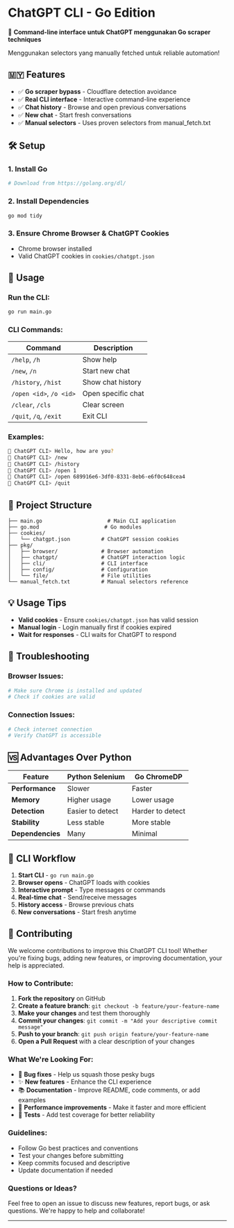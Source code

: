 # ChatGPT CLI - Go Edition

🚀 **Command-line interface untuk ChatGPT menggunakan Go scraper techniques**

Menggunakan selectors yang manually fetched untuk reliable automation!

## 🇲🇾 Features

- ✅ **Go scraper bypass** - Cloudflare detection avoidance
- ✅ **Real CLI interface** - Interactive command-line experience  
- ✅ **Chat history** - Browse and open previous conversations
- ✅ **New chat** - Start fresh conversations
- ✅ **Manual selectors** - Uses proven selectors from manual_fetch.txt

## 🛠️ Setup

### 1. Install Go
```bash
# Download from https://golang.org/dl/
```

### 2. Install Dependencies
```bash
go mod tidy
```

### 3. Ensure Chrome Browser & ChatGPT Cookies
- Chrome browser installed
- Valid ChatGPT cookies in `cookies/chatgpt.json`

## 🚀 Usage

### Run the CLI:
```bash
go run main.go
```

### CLI Commands:

| Command | Description |
|---------|-------------|
| `/help`, `/h` | Show help |
| `/new`, `/n` | Start new chat |
| `/history`, `/hist` | Show chat history |
| `/open <id>`, `/o <id>` | Open specific chat |
| `/clear`, `/cls` | Clear screen |
| `/quit`, `/q`, `/exit` | Exit CLI |

### Examples:

```bash
💬 ChatGPT CLI> Hello, how are you?
💬 ChatGPT CLI> /new
💬 ChatGPT CLI> /history
💬 ChatGPT CLI> /open 1
💬 ChatGPT CLI> /open 689916e6-3df0-8331-8eb6-e6f0c648cea4
💬 ChatGPT CLI> /quit
```

## 📁 Project Structure

```
├── main.go                     # Main CLI application
├── go.mod                     # Go modules
├── cookies/
│   └── chatgpt.json          # ChatGPT session cookies
├── pkg/
│   ├── browser/              # Browser automation
│   ├── chatgpt/              # ChatGPT interaction logic
│   ├── cli/                  # CLI interface
│   ├── config/               # Configuration
│   └── file/                 # File utilities
└── manual_fetch.txt          # Manual selectors reference
```

## 💡 Usage Tips
- **Valid cookies** - Ensure `cookies/chatgpt.json` has valid session
- **Manual login** - Login manually first if cookies expired
- **Wait for responses** - CLI waits for ChatGPT to respond

## 🔧 Troubleshooting

### Browser Issues:
```bash
# Make sure Chrome is installed and updated
# Check if cookies are valid
```

### Connection Issues:
```bash
# Check internet connection
# Verify ChatGPT is accessible
```

## 🆚 Advantages Over Python

| Feature | Python Selenium | Go ChromeDP |
|---------|----------------|-------------|
| **Performance** | Slower | Faster |
| **Memory** | Higher usage | Lower usage |
| **Detection** | Easier to detect | Harder to detect |
| **Stability** | Less stable | More stable |
| **Dependencies** | Many | Minimal |

## 🎯 CLI Workflow

1. **Start CLI** - `go run main.go`
2. **Browser opens** - ChatGPT loads with cookies
3. **Interactive prompt** - Type messages or commands
4. **Real-time chat** - Send/receive messages
5. **History access** - Browse previous chats
6. **New conversations** - Start fresh anytime

## 🤝 Contributing

We welcome contributions to improve this ChatGPT CLI tool! Whether you're fixing bugs, adding new features, or improving documentation, your help is appreciated.

### How to Contribute:

1. **Fork the repository** on GitHub
2. **Create a feature branch**: `git checkout -b feature/your-feature-name`
3. **Make your changes** and test them thoroughly
4. **Commit your changes**: `git commit -m "Add your descriptive commit message"`
5. **Push to your branch**: `git push origin feature/your-feature-name`
6. **Open a Pull Request** with a clear description of your changes

### What We're Looking For:

- 🐛 **Bug fixes** - Help us squash those pesky bugs
- ✨ **New features** - Enhance the CLI experience
- 📚 **Documentation** - Improve README, code comments, or add examples
- 🔧 **Performance improvements** - Make it faster and more efficient
- 🧪 **Tests** - Add test coverage for better reliability

### Guidelines:

- Follow Go best practices and conventions
- Test your changes before submitting
- Keep commits focused and descriptive
- Update documentation if needed

### Questions or Ideas?

Feel free to open an issue to discuss new features, report bugs, or ask questions. We're happy to help and collaborate!

---
